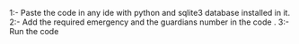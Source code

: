 1:- Paste the code in any ide with python and sqlite3 database installed in it.
2:- Add the required emergency and the guardians number in the code .
3:- Run the code
